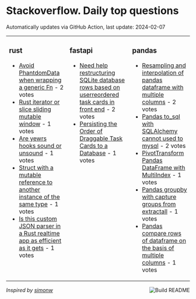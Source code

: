 # Stackoverflow. Daily top questions 

Automatically updates via GitHub Action, last update: <!-- date starts -->2024-02-07<!-- date ends -->


<table><tr><td valign="top" width="33%">

### rust
<!-- rust starts -->
* [Avoid PhantdomData when wrapping a generic Fn](https://stackoverflow.com/questions/77951002/avoid-phantdomdata-when-wrapping-a-generic-fn) - 2 votes
* [Rust iterator or slice sliding mutable window](https://stackoverflow.com/questions/77948845/rust-iterator-or-slice-sliding-mutable-window) - 1 votes
* [Are yewrs hooks sound or unsound](https://stackoverflow.com/questions/77956698/are-yew-rs-hooks-sound-or-unsound) - 1 votes
* [Struct with a mutable reference to another instance of the same type](https://stackoverflow.com/questions/77954494/struct-with-a-mutable-reference-to-another-instance-of-the-same-type) - 1 votes
* [Is this custom JSON parser in a Rust realtime app as efficient as it gets](https://stackoverflow.com/questions/77953956/is-this-custom-json-parser-in-a-rust-realtime-app-as-efficient-as-it-gets) - 1 votes
<!-- rust ends -->
</td><td valign="top" width="34%">


### fastapi
<!-- fastapi starts -->
* [Need help restructuring SQLite database rows based on userreordered task cards in front end](https://stackoverflow.com/questions/77955591/need-help-restructuring-sqlite-database-rows-based-on-user-reordered-task-cards) - 2 votes
* [Persisting the Order of Draggable Task Cards to a Database](https://stackoverflow.com/questions/77952416/persisting-the-order-of-draggable-task-cards-to-a-database) - 1 votes
<!-- fastapi ends -->
</td><td valign="top" width="34%">


### pandas
<!-- pandas starts -->
* [Resampling and interpolation of pandas dataframe with multiple columns](https://stackoverflow.com/questions/77950773/resampling-and-interpolation-of-pandas-dataframe-with-multiple-columns) - 2 votes
* [Pandas to_sql with SQLAlchemy cannot used to mysql](https://stackoverflow.com/questions/77945348/pandas-to-sql-with-sqlalchemy-cannot-used-to-mysql) - 2 votes
* [PivotTransform Pandas DataFrame with MultiIndex](https://stackoverflow.com/questions/77945855/pivot-transform-pandas-dataframe-with-multiindex) - 1 votes
* [Pandas groupby with capture groups from extractall](https://stackoverflow.com/questions/77949301/pandas-groupby-with-capture-groups-from-extractall) - 1 votes
* [Pandas compare rows of dataframe on the basis of multiple columns](https://stackoverflow.com/questions/77948024/pandas-compare-rows-of-dataframe-on-the-basis-of-multiple-columns) - 1 votes
<!-- pandas ends -->
</td></tr></table>

<a href="https://github.com/hp0404/hp0404/actions"><img src="https://github.com/hp0404/hp0404/workflows/Build%20README/badge.svg" align="right" alt="Build README"></a> <p>*Inspired by  [simonw](https://github.com/simonw/simonw)*</p>
